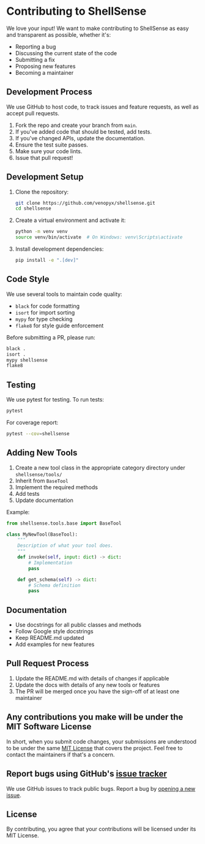 # Contributing to ShellSense

We love your input! We want to make contributing to ShellSense as easy and transparent as possible, whether it's:

- Reporting a bug
- Discussing the current state of the code
- Submitting a fix
- Proposing new features
- Becoming a maintainer

## Development Process

We use GitHub to host code, to track issues and feature requests, as well as accept pull requests.

1. Fork the repo and create your branch from `main`.
2. If you've added code that should be tested, add tests.
3. If you've changed APIs, update the documentation.
4. Ensure the test suite passes.
5. Make sure your code lints.
6. Issue that pull request!

## Development Setup

1. Clone the repository:
   ```bash
   git clone https://github.com/venopyx/shellsense.git
   cd shellsense
   ```

2. Create a virtual environment and activate it:
   ```bash
   python -m venv venv
   source venv/bin/activate  # On Windows: venv\Scripts\activate
   ```

3. Install development dependencies:
   ```bash
   pip install -e ".[dev]"
   ```

## Code Style

We use several tools to maintain code quality:

- `black` for code formatting
- `isort` for import sorting
- `mypy` for type checking
- `flake8` for style guide enforcement

Before submitting a PR, please run:
```bash
black .
isort .
mypy shellsense
flake8
```

## Testing

We use pytest for testing. To run tests:
```bash
pytest
```

For coverage report:
```bash
pytest --cov=shellsense
```

## Adding New Tools

1. Create a new tool class in the appropriate category directory under `shellsense/tools/`
2. Inherit from `BaseTool`
3. Implement the required methods
4. Add tests
5. Update documentation

Example:
```python
from shellsense.tools.base import BaseTool

class MyNewTool(BaseTool):
    """
    Description of what your tool does.
    """
    def invoke(self, input: dict) -> dict:
        # Implementation
        pass

    def get_schema(self) -> dict:
        # Schema definition
        pass
```

## Documentation

- Use docstrings for all public classes and methods
- Follow Google style docstrings
- Keep README.md updated
- Add examples for new features

## Pull Request Process

1. Update the README.md with details of changes if applicable
2. Update the docs with details of any new tools or features
3. The PR will be merged once you have the sign-off of at least one maintainer

## Any contributions you make will be under the MIT Software License

In short, when you submit code changes, your submissions are understood to be under the same [MIT License](http://choosealicense.com/licenses/mit/) that covers the project. Feel free to contact the maintainers if that's a concern.

## Report bugs using GitHub's [issue tracker](https://github.com/venopyX/shellsense/issues)

We use GitHub issues to track public bugs. Report a bug by [opening a new issue](https://github.com/venopyX/shellsense/issues/new).

## License

By contributing, you agree that your contributions will be licensed under its MIT License.
